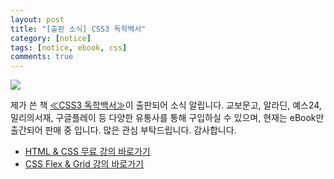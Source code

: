 ```yaml
---
layout: post
title: "[출판 소식] CSS3 독학백서"
category: [notice]
tags: [notice, ebook, css]
comments: true
---
```


![](https://dalmoori.github.io/assets/images/projects/css3-basics.jpg)

제가 쓴 책 [≪CSS3 독학백서≫](https://dalmoori.github.io/css3-basics/)이 출판되어 소식 알립니다. 교보문고, 알라딘, 예스24, 밀리의서재, 구글플레이 등 다양한 유통사를 통해 구입하실 수 있으며, 현재는 eBook만 출간되어 판매 중 입니다. 많은 관심 부탁드립니다. 감사합니다.

- [HTML & CSS 무료 강의 바로가기](https://www.youtube.com/channel/UCRf6ut93gIImnmdebqdPI9A/videos)
- [CSS Flex & Grid 강의 바로가기](https://www.inflearn.com/course/플렉스-그리드-예제?inst=dc6256fb)
